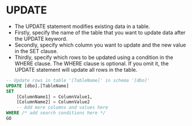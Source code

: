 # UPDATE


* The UPDATE statement modifies existing data in a table.
* Firstly, specify the name of the table that you want to update data after the UPDATE keyword.
* Secondly, specify which column you want to update and the new value in the SET clause.
* Thirdly, specify which rows to be updated using a condition in the WHERE clause. The WHERE clause is optional. If you omit it, the UPDATE statement will update all rows in the table.


```sql
-- Update rows in table '[TableName]' in schema '[dbo]'
UPDATE [dbo].[TableName]
SET
    [ColumnName1] = ColumnValue1,
    [ColumnName2] = ColumnValue2
    -- Add more columns and values here
WHERE /* add search conditions here */
GO
```